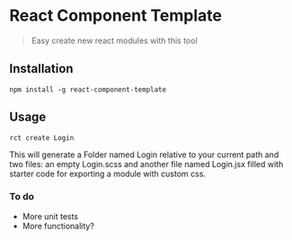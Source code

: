 # React Component Template
> Easy create new react modules with this tool

## Installation
```
npm install -g react-component-template
```

## Usage
```
rct create Login
```

This will generate a Folder named Login relative to your current path
and two files: an empty Login.scss and another file named Login.jsx filled with
starter code for exporting a module with custom css.


### To do
- More unit tests
- More functionality?